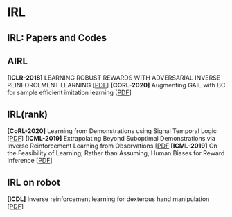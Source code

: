 # IRL
## IRL: Papers and Codes

## AIRL
**[ICLR-2018]** LEARNING ROBUST REWARDS WITH ADVERSARIAL INVERSE REINFORCEMENT LEARNING [[PDF](https://arxiv.org/abs/1710.11248)]
**[CORL-2020]** Augmenting GAIL with BC for sample efficient imitation learning [[PDF](https://arxiv.org/abs/2001.07798)]

## IRL(rank)
**[CoRL-2020]** Learning from Demonstrations using Signal Temporal Logic [[PDF](https://arxiv.org/abs/2102.07730)]
**[ICML-2019]** Extrapolating Beyond Suboptimal Demonstrations via Inverse Reinforcement Learning from Observations [[PDF](https://proceedings.mlr.press/v97/brown19a.html)
**[ICML-2019]** On the Feasibility of Learning, Rather than Assuming, Human Biases for Reward Inference [[PDF](https://arxiv.org/abs/1906.09624)]

## IRL on robot
**[ICDL]** Inverse reinforcement learning for dexterous hand manipulation [[PDF](https://ieeexplore.ieee.org/abstract/document/9515637)]
